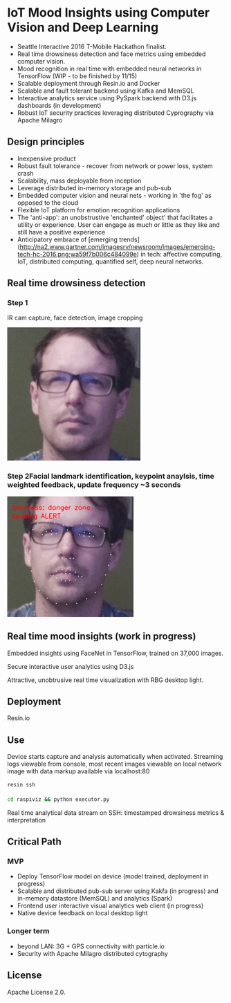 
# IoT Mood Insights using Computer Vision and Deep Learning

* Seattle Interactive 2016 T-Mobile Hackathon finalist.
* Real time drowsiness detection and face metrics using embedded computer vision. 
* Mood recognition in real time with embedded neural networks in TensorFlow (WIP - to be finished by 11/15)
* Scalable deployment through Resin.io and Docker 
* Scalable and fault tolerant backend using Kafka and MemSQL
* Interactive analytics service using PySpark backend with D3.js dashboards (in development)
* Robust IoT security practices leveraging distributed Cyprography via Apache Milagro 


## Design principles
 
  * Inexpensive product
  * Robust fault tolerance - recover from network or power loss, system crash
  * Scalability, mass deployable from inception
  * Leverage distributed in-memory storage and pub-sub 
  * Embedded computer vision and neural nets - working in 'the fog' as opposed to the cloud
  * Flexible IoT platform for emotion recognition applications
  * The 'anti-app': an unobstrustive 'enchanted' object' that facilitates a utility or experience. User can engage as much or little as they like and still have a positive experience
  * Anticipatory embrace of [emerging trends] (http://na2.www.gartner.com/imagesrv/newsroom/images/emerging-tech-hc-2016.png;wa59f7b006c484099e) in tech: affective computing, IoT, distributed computing, quantified self, deep neural networks.




## Real time drowsiness detection

### Step 1
IR cam capture, face detection, image cropping

![Alt text](/images/snapcrop.jpg?raw=true "So tired..") 

### Step 2Facial landmark identification, keypoint anaylsis, time weighted feedback, update frequency ~3 seconds

![Alt text](/images/alert.jpg?raw=true "alert!") 


## Real time mood insights (work in progress)

Embedded insights using FaceNet in TensorFlow, trained on 37,000 images.

Secure interactive user analytics using D3.js

Attractive, unobtrusive real time visualization with RBG desktop light.


## Deployment

Resin.io

## Use


Device starts capture and analysis automatically when activated. Streaming logs viewable from console, most recent images viewable on local network image with data markup available via localhost:80

```bash 
resin ssh

cd raspiviz && python executor.py
```

Real time analytical data stream on SSH: timestamped drowsiness metrics & interpretation



## Critical Path

### MVP
  * Deploy TensorFlow model on device (model trained, deployment in progress)
  * Scalable and distributed pub-sub server using Kakfa (in progress) and in-memory datastore (MemSQL) and analytics (Spark)
  * Frontend user interactive visual analytics web client (in progress) 
  * Native device feedback on local desktop light
  
### Longer term
  * beyond LAN: 3G + GPS connectivity with particle.io
  * Security with Apache Milagro distributed cytography


## License 
Apache License 2.0.
